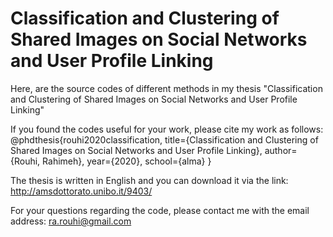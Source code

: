 # Classification and Clustering of Shared Images on Social Networks and User Profile Linking
Here, are the source codes of different methods in my thesis "Classification and Clustering of Shared Images on Social Networks and User Profile Linking"

If you found the codes useful for your work, please cite my work as follows:
@phdthesis{rouhi2020classification,
  title={Classification and Clustering of Shared Images on Social Networks and User Profile Linking},
  author={Rouhi, Rahimeh},
  year={2020},
  school={alma}
}

The thesis is written in English and you can download it via the link: http://amsdottorato.unibo.it/9403/

For your questions regarding the code, please contact me with the email address: ra.rouhi@gmail.com
